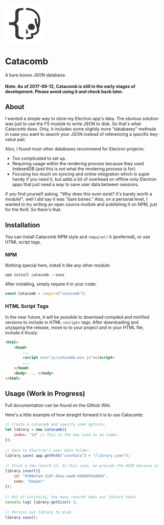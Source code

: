 <img width="128px" height="128px" src="https://github.com/ianpaschal/catacomb/raw/master/docs/logo.png" />

# Catacomb
A bare bones JSON database.


<!-- [![Github file size](https://img.shields.io/github/size/webcaetano/craft/build/craft.min.js.svg)]() -->

#### Note: As of 2017-06-12, Catacomb is still in the early stages of development. Please avoid using it and check back later.

## About
I wanted a simple way to store my Electron app's data. The obvious solution was just to use the FS module to write JSON to disk. So that's what Catacomb does. Only, it includes some slightly more "databasey" methods in case you want to search your JSON instead of referencing a specific key-value pair.

Also, I found most other databases recommend for Electron projects:
- Too complicated to set up.
- Requiring usage within the rendering process because they used IndexedDB (and this is _not_ what the rendering process is for).
- Focusing too much on syncing and online integration which is super handy if you need it, but adds a lot of overhead on offline-only Electron apps that just need a way to save user data between sessions.

If you find yourself asking, "Why does this even exist? It's barely worth a module!", well I _did_ say it was "bare bones." Also, on a personal level, I wanted to try writing an open source module and publishing it on NPM, just for the thrill. So there's that.

## Installation
You can install Catacomb NPM style and `require()` it (preferred), or use HTML script tags.

### NPM
Nothing special here, install it like any other module:
```
npm install catacomb --save
```
After installing, simply require it in your code:

```js
const Catacomb = require("catacomb");
```

### HTML Script Tags
In the near future, it will be possible to download compiled and minified versions to include in HTML `<script>` tags. After downloading and unzipping the release, move to to your project and in your HTML file, include it thusly:
```html
<html>
	<head>
		...
		<script src="js/catacomb.min.js"></script>
		...
	</head>
	<body> ... </body>
</html>
```



## Usage (Work in Progress)
Full documentation can be found on the Github Wiki.

Here's a little example of how straight forward it is to use Catacomb:
```js
// Create a catacomb and specify some options:
let library = new Catacomb({
	index: "id" // This is the key used as an index.
});

// Save to Electron's user data folder:
library.save( app.getPath("userData") + "/library.json");

// Stick a new record in. In this case, we provide the UUID because it's linked to something specific in our app. If it was not provided, Catacomb will generate a UUID itself, and return it.
library.insert({
	id: "0399afa4-219f-45ea-aae0-6968d59a9028",
	name: "Dooper"
});

// Out of curiosity, how many records does our library have?
console.log( library.getSize() );

// Persist our library to disk:
library.save();
```
